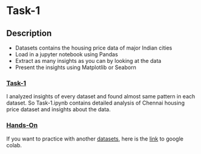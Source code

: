 # Task-1


## Description

- Datasets contains the housing price data of major Indian cities
- Load in a jupyter notebook using Pandas 
- Extract as many insights as you can by looking at the data 
- Present the insights using Matplotlib or Seaborn 


### [Task-1](/Data%20Science/Task-1/Task-1.ipynb)

I analyzed insights of every dataset and found almost same pattern in each dataset. So Task-1.ipynb contains detailed analysis of Chennai housing price dataset and insights about the data.


### [Hands-On](/Data%20Science/Task-1/Hands-On.ipynb)

If you want to practice with another [datasets](/Data%20Science/Task-1/Datasets), here is the [link]() to google colab.
